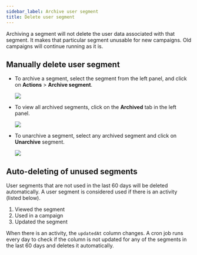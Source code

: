 ```yaml
---
sidebar_label: Archive user segment
title: Delete user segment
---
```



Archiving a segment will not delete the user data associated with that segment. It  makes that particular segment unusable for new campaigns. Old campaigns will continue running as it is.


## Manually delete user segment

* To archive a segment, select the segment from the left panel, and click on **Actions** > **Archive segment**.

   ![](https://i.imgur.com/ml1Gh8j.png)

* To view all archived segments, click on the **Archived** tab in the left panel.

   ![](https://i.imgur.com/ORfiahI.png)
  

* To unarchive a segment, select any archived segment and click on **Unarchive** segment.

   ![](https://i.imgur.com/ORfiahI.png)
 


## Auto-deleting of unused segments

User segments that are not used in the last 60 days will be deleted automatically. A user segment is considered used if there is an activity (listed below).

1. Viewed the segment
2. Used in a campaign
3. Updated the segment

When there is an activity, the `updatedAt` column changes. A cron job runs every day to check if the column is not updated for any of the segments in the last 60 days and deletes it automatically.



